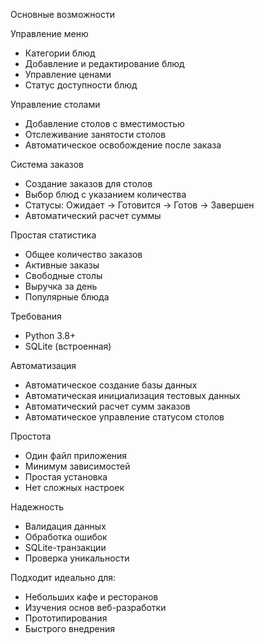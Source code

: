 Основные возможности

Управление меню
- Категории блюд
- Добавление и редактирование блюд
- Управление ценами
- Статус доступности блюд

Управление столами
- Добавление столов с вместимостью
- Отслеживание занятости столов
- Автоматическое освобождение после заказа

Система заказов
- Создание заказов для столов
- Выбор блюд с указанием количества
- Статусы: Ожидает → Готовится → Готов → Завершен
- Автоматический расчет суммы

Простая статистика
- Общее количество заказов
- Активные заказы
- Свободные столы
- Выручка за день
- Популярные блюда

Требования
- Python 3.8+
- SQLite (встроенная)

Автоматизация
- Автоматическое создание базы данных
- Автоматическая инициализация тестовых данных
- Автоматический расчет сумм заказов
- Автоматическое управление статусом столов

Простота
- Один файл приложения
- Минимум зависимостей
- Простая установка
- Нет сложных настроек

Надежность
- Валидация данных
- Обработка ошибок
- SQLite-транзакции
- Проверка уникальности

Подходит идеально для:
- Небольших кафе и ресторанов
- Изучения основ веб-разработки
- Прототипирования
- Быстрого внедрения
